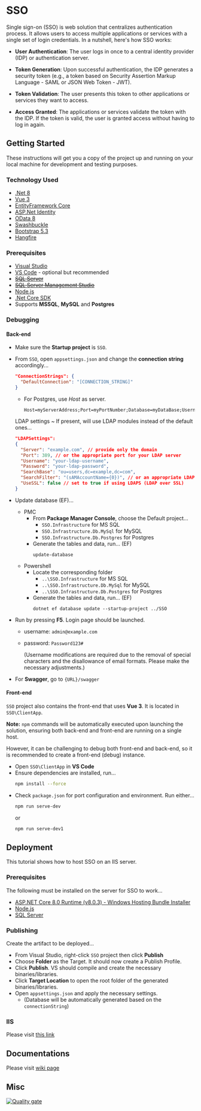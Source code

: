# SSO

Single sign-on (SSO) is web solution that centralizes authentication process. It allows users to access multiple applications or services with a single set of login credentials. In a nutshell, here's how SSO works:

- **User Authentication**: The user logs in once to a central identity provider (IDP) or authentication server.

- **Token Generation**: Upon successful authentication, the IDP generates a security token (e.g., a token based on Security Assertion Markup Language - SAML or JSON Web Token - JWT).

- **Token Validation**: The user presents this token to other applications or services they want to access.

- **Access Granted**: The applications or services validate the token with the IDP. If the token is valid, the user is granted access without having to log in again.

## Getting Started

These instructions will get you a copy of the project up and running on your local machine for development and testing purposes.

### Technology Used

- [.Net 8](https://www.microsoft.com/net/download/windows)
- [Vue 3](https://vuejs.org/guide/introduction.html)
- [EntityFramework Core](https://docs.microsoft.com/en-us/ef/core/)
- [ASP.Net Identity](https://www.asp.net/identity)
- [OData 8](https://learn.microsoft.com/en-us/odata/webapi-8/overview)
- [Swashbuckle](https://github.com/domaindrivendev/Swashbuckle)
- [Bootstrap 5.3](https://getbootstrap.com)
- [Hangfire](https://www.hangfire.io/)

### Prerequisites

- [Visual Studio](https://www.visualstudio.com/)
- [VS Code](https://code.visualstudio.com) - optional but recommended
- ~~[SQL Server](https://www.microsoft.com/en-us/sql-server/sql-server-2022)~~
- ~~[SQL Server Management Studio](https://msdn.microsoft.com/en-us/library/mt238290.aspx)~~
- [Node.js](https://nodejs.org)
- [.Net Core SDK](https://dotnet.microsoft.com/download)
- Supports **MSSQL**, **MySQL** and **Postgres**

### Debugging

#### Back-end
- Make sure the **Startup project** is `SSO`.
- From `SSO`, open `appsettings.json` and change the **connection string** accordingly...
  ```json
  "ConnectionStrings": {
    "DefaultConnection": "[CONNECTION_STRING]"
  }
  ```
    - For Postgres, use *Host* as server.
      ```
      Host=myServerAddress;Port=myPortNumber;Database=myDataBase;Username=myUsername;Password=myPassword;
      ```
    
  LDAP settings ~ If present, will use LDAP modules instead of the default ones...
  ```json
  "LDAPSettings": 
  {
    "Server": "example.com", // provide only the domain
    "Port": 389, // or the appropriate port for your LDAP server
    "Username": "your-ldap-username",
    "Password": "your-ldap-password",
    "SearchBase": "ou=users,dc=example,dc=com",
    "SearchFilter": "(sAMAccountName={0})", // or an appropriate LDAP filter for your system
    "UseSSL": false // set to true if using LDAPS (LDAP over SSL)
  }
  ```

- Update database (EF)...
  - PMC
    - From **Package Manager Console**, choose the Default project...
      - `SSO.Infrastructure` for MS SQL
      - `SSO.Infrastructure.Db.MySql` for MySQL
      - `SSO.Infrastructure.Db.Postgres` for Postgres
    - Generate the tables and data, run... (EF)
      ```
      update-database
      ```
  - Powershell
    - Locate the corresponding folder
      - `..\SSO.Infrastructure` for MS SQL
      - `..\SSO.Infrastructure.Db.MySql` for MySQL
      - `..\SSO.Infrastructure.Db.Postgres` for Postgres
    - Generate the tables and data, run... (EF)
      ```
      dotnet ef database update --startup-project ../SSO
      ```
- Run by pressing **F5**. Login page should be launched.
  - username: `admin@example.com`
  - password: `Password123#`
  
    (Username modifications are required due to the removal of special characters and the disallowance of email formats. Please make the necessary adjustments.)
- For **Swagger**, go to `{URL}/swagger`

#### Front-end
`SSO` project also contains the front-end that uses **Vue 3**. It is located in `SSO\ClientApp`.

**Note:** `npm` commands will be automatically executed upon launching the solution, ensuring both back-end and front-end are running on a single host.

However, it can be challenging to debug both front-end and back-end, so it is recommended to create a front-end (debug) instance.
- Open `SSO\ClientApp` in **VS Code**
- Ensure dependencies are installed, run...
  ```bash
  npm install --force
  ```
- Check `package.json` for port configuration and environment. Run either...
  ```bash
  npm run serve-dev
  ```
  or
  ```bash
  npm run serve-dev1
  ```

## Deployment

This tutorial shows how to host SSO on an IIS server.

### Prerequisites

The following must be installed on the server for SSO to work...
- [ASP.NET Core 8.0 Runtime (v8.0.3) - Windows Hosting Bundle Installer](https://dotnet.microsoft.com/en-us/download/dotnet/thank-you/runtime-aspnetcore-8.0.3-windows-hosting-bundle-installer)
- [Node.js](https://nodejs.org)
- [SQL Server](https://www.microsoft.com/en-us/sql-server/sql-server-2022)

### Publishing

Create the artifact to be deployed...
- From Visual Studio, right-click `SSO` project then click **Publish**
- Choose **Folder** as the Target. It should now create a Publish Profile.
- Click **Publish**. VS should compile and create the necessary binaries/libraries.
- Click **Target Location** to open the root folder of the generated binaries/libraries.
- Open `appsettings.json` and apply the necessary settings.
  - (Database will be automatically generated based on the `connectionString`)

### IIS 

Please visit [this link](https://learn.microsoft.com/en-us/aspnet/core/tutorials/publish-to-iis?view=aspnetcore-8.0&tabs=visual-studio#install-the-net-core-hosting-bundle)


## Documentations

Please visit [wiki page](https://github.com/reignydeyz/SSO/wiki)

## Misc
[![Quality gate](https://sonarcloud.io/api/project_badges/quality_gate?project=reignydeyz_SSO)](https://sonarcloud.io/summary/new_code?id=reignydeyz_SSO)
